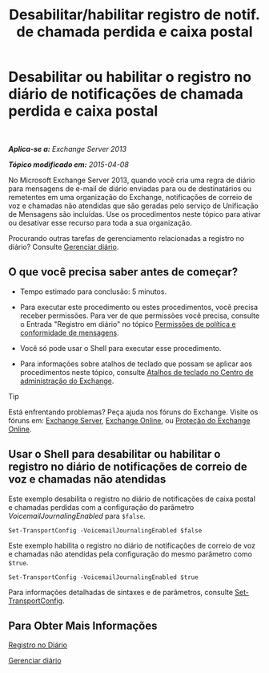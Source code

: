 ﻿---
title: 'Desabilitar/habilitar registro de notif. de chamada perdida e caixa postal'
TOCTitle: Desabilitar ou habilitar o registro no diário de notificações de chamada perdida e caixa postal
ms:assetid: 5164a92e-69e6-4339-b80c-0cfbf0dc0198
ms:mtpsurl: https://technet.microsoft.com/pt-br/library/Bb201690(v=EXCHG.150)
ms:contentKeyID: 50485578
ms.date: 05/22/2018
mtps_version: v=EXCHG.150
ms.translationtype: MT
---

# Desabilitar ou habilitar o registro no diário de notificações de chamada perdida e caixa postal

 

_**Aplica-se a:** Exchange Server 2013_

_**Tópico modificado em:** 2015-04-08_

No Microsoft Exchange Server 2013, quando você cria uma regra de diário para mensagens de e-mail de diário enviadas para ou de destinatários ou remetentes em uma organização do Exchange, notificações de correio de voz e chamadas não atendidas que são geradas pelo serviço de Unificação de Mensagens são incluídas. Use os procedimentos neste tópico para ativar ou desativar esse recurso para toda a sua organização.

Procurando outras tarefas de gerenciamento relacionadas a registro no diário? Consulte [Gerenciar diário](https://docs.microsoft.com/pt-br/exchange/security-and-compliance/journaling/manage-journaling).

## O que você precisa saber antes de começar?

  - Tempo estimado para conclusão: 5 minutos.

  - Para executar este procedimento ou estes procedimentos, você precisa receber permissões. Para ver de que permissões você precisa, consulte o Entrada "Registro em diário" no tópico [Permissões de política e conformidade de mensagens](messaging-policy-and-compliance-permissions-exchange-2013-help.md).

  - Você só pode usar o Shell para executar esse procedimento.

  - Para informações sobre atalhos de teclado que possam se aplicar aos procedimentos neste tópico, consulte [Atalhos de teclado no Centro de administração do Exchange](keyboard-shortcuts-in-the-exchange-admin-center-exchange-online-protection-help.md).


> [!TIP]
> Está enfrentando problemas? Peça ajuda nos fóruns do Exchange. Visite os fóruns em: <A href="https://go.microsoft.com/fwlink/p/?linkid=60612">Exchange Server</A>, <A href="https://go.microsoft.com/fwlink/p/?linkid=267542">Exchange Online</A>, ou <A href="https://go.microsoft.com/fwlink/p/?linkid=285351">Proteção do Exchange Online</A>.



## Usar o Shell para desabilitar ou habilitar o registro no diário de notificações de correio de voz e chamadas não atendidas

Este exemplo desabilita o registro no diário de notificações de caixa postal e chamadas perdidas com a configuração do parâmetro *VoicemailJournalingEnabled* para `$false`.

    Set-TransportConfig -VoicemailJournalingEnabled $false

Este exemplo habilita o registro no diário de notificações de correio de voz e chamadas não atendidas pela configuração do mesmo parâmetro como `$true`.

    Set-TransportConfig -VoicemailJournalingEnabled $true

Para informações detalhadas de sintaxes e de parâmetros, consulte [Set-TransportConfig](https://technet.microsoft.com/pt-br/library/bb124151\(v=exchg.150\)).

## Para Obter Mais Informações

[Registro no Diário](journaling-exchange-2013-help.md)

[Gerenciar diário](https://docs.microsoft.com/pt-br/exchange/security-and-compliance/journaling/manage-journaling)

